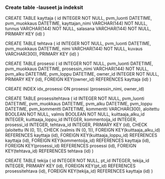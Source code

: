 ### Create table -lauseet ja indeksit

CREATE TABLE kayttaja (
	id INTEGER NOT NULL, 
	pvm_luonti DATETIME, 
	pvm_muokkaus DATETIME, 
	kayttajan_nimi VARCHAR(144) NOT NULL, 
	tunnus VARCHAR(144) NOT NULL, 
	salasana VARCHAR(144) NOT NULL, 
	PRIMARY KEY (id)
)

 
CREATE TABLE tehtava (
	id INTEGER NOT NULL, 
	pvm_luonti DATETIME, 
	pvm_muokkaus DATETIME, 
	nimi VARCHAR(144) NOT NULL, 
	kuvaus VARCHAR(300), 
	PRIMARY KEY (id)
)


CREATE TABLE prosessi (
	id INTEGER NOT NULL, 
	pvm_luonti DATETIME, 
	pvm_muokkaus DATETIME, 
	prosessin_nimi VARCHAR(144) NOT NULL, 
	pvm_alku DATETIME, 
	pvm_loppu DATETIME, 
	owner_id INTEGER NOT NULL, 
	PRIMARY KEY (id), 
	FOREIGN KEY(owner_id) REFERENCES kayttaja (id)
)

CREATE INDEX idx_prosessi ON prosessi (prosessin_nimi, owner_id)


CREATE TABLE prosessitehtava (
	id INTEGER NOT NULL, 
	pvm_luonti DATETIME, 
	pvm_muokkaus DATETIME, 
	pvm_alku DATETIME, 
	pvm_loppu DATETIME, 
	pvm_kommentti DATETIME, 
	kommentti VARCHAR(300), 
	aloitettu BOOLEAN NOT NULL, 
	valmis BOOLEAN NOT NULL, 
	kuittaaja_alku_id INTEGER, 
	kuittaaja_loppu_id INTEGER, 
	kommentoija_id INTEGER, 
	prosessi_id INTEGER, 
	tehtava_id INTEGER, 
	PRIMARY KEY (id), 
	CHECK (aloitettu IN (0, 1)), 
	CHECK (valmis IN (0, 1)), 
	FOREIGN KEY(kuittaaja_alku_id) REFERENCES kayttaja (id), 
	FOREIGN KEY(kuittaaja_loppu_id) REFERENCES kayttaja (id), 
	FOREIGN KEY(kommentoija_id) REFERENCES kayttaja (id), 
	FOREIGN KEY(prosessi_id) REFERENCES prosessi (id), 
	FOREIGN KEY(tehtava_id) REFERENCES tehtava (id)
)


CREATE TABLE tekija (
	id INTEGER NOT NULL, 
	pt_id INTEGER, 
	tekija_id INTEGER, 
	PRIMARY KEY (id), 
	FOREIGN KEY(pt_id) REFERENCES prosessitehtava (id), 
	FOREIGN KEY(tekija_id) REFERENCES kayttaja (id)
)

